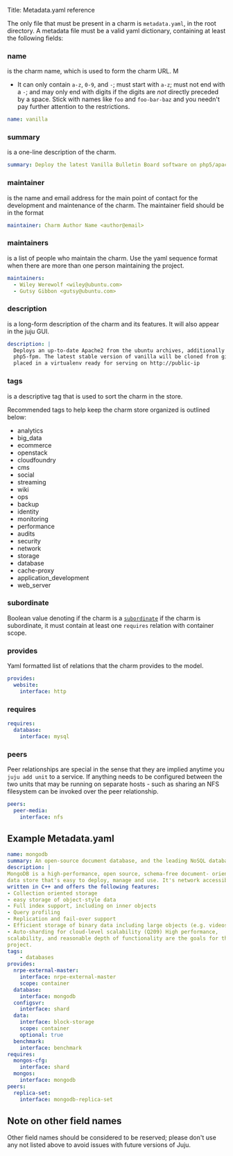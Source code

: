 Title: Metadata.yaml reference

The only file that must be present in a charm is `metadata.yaml`, in the root
directory. A metadata file must be a valid yaml dictionary, containing at least
the following fields:

### name
is the charm name, which is used to form the charm URL.
M
  - It can only contain `a-z`, `0-9`, and `-`; must start with `a-z`; must not
    end with a `-`; and may only end with digits if the digits are _not_
    directly preceded by a space. Stick with names like `foo` and `foo-bar-baz`
    and you needn't pay further attention to the restrictions.

```yaml
name: vanilla
```

### summary

is a one-line description of the charm.

```yaml
summary: Deploy the latest Vanilla Bulletin Board software on php5/apache
```

### maintainer

is the name and email address for the main point of contact
for the development and maintenance of the charm. The maintainer field
should be in the format

```yaml
maintainer: Charm Author Name <author@email>
```

### maintainers
is a list of people who maintain the charm. Use the yaml
sequence format when there are more than one person maintaining the project.

```yaml
maintainers:
  - Wiley Werewolf <wiley@ubuntu.com>
  - Gutsy Gibbon <gutsy@ubuntu.com>
```
### description

is a long-form description of the charm and its features.
It will also appear in the juju GUI.

```yaml
description: |
  Deploys an up-to-date Apache2 from the ubuntu archives, additionally configures
  php5-fpm. The latest stable version of vanilla will be cloned from github and
  placed in a virtualenv ready for serving on http://public-ip
```

### tags

is a descriptive tag that is used to sort the charm in the store.

Recommended tags to help keep the charm store organized is outlined below:

- analytics
- big_data
- ecommerce
- openstack
- cloudfoundry
- cms
- social
- streaming
- wiki
- ops
- backup
- identity
- monitoring
- performance
- audits
- security
- network
- storage
- database
- cache-proxy
- application_development
- web_server


### subordinate
Boolean value denoting if the charm is a [`subordinate`](#TODO) if the charm is
subordinate, it must contain at least one `requires` relation with container
scope.

### provides

Yaml formatted list of relations that the charm provides to the model.

```yaml
provides:
  website:
    interface: http
```

### requires

```yaml
requires:
  database:
    interface: mysql
```

### peers

Peer relationships are special in the sense that they are implied anytime you
`juju add unit` to a service. If anything needs to be configured between the two
units that may be running on separate hosts - such as sharing an NFS filesystem
can be invoked over the peer relationship.

```yaml
peers:
  peer-media:
    interface: nfs
```

## Example Metadata.yaml

  ```yaml
name: mongodb
summary: An open-source document database, and the leading NoSQL database
description: |
  MongoDB is a high-performance, open source, schema-free document- oriented
  data store that's easy to deploy, manage and use. It's network accessible,
  written in C++ and offers the following features:  
  - Collection oriented storage
  - easy storage of object-style data
  - Full index support, including on inner objects
  - Query profiling
  - Replication and fail-over support
  - Efficient storage of binary data including large objects (e.g. videos)
  - Auto-sharding for cloud-level scalability (Q209) High performance,
  scalability, and reasonable depth of functionality are the goals for the
  project.
  tags:
      - databases
  provides:
    nrpe-external-master:
      interface: nrpe-external-master
      scope: container
    database:
      interface: mongodb
    configsvr:
      interface: shard
    data:
      interface: block-storage
      scope: container
      optional: true
    benchmark:
      interface: benchmark
  requires:
    mongos-cfg:
      interface: shard
    mongos:
      interface: mongodb
  peers:
    replica-set:
      interface: mongodb-replica-set
  ```

## Note on other field names

  Other field names should be considered to be reserved; please don't use any not
  listed above to avoid issues with future versions of Juju.
